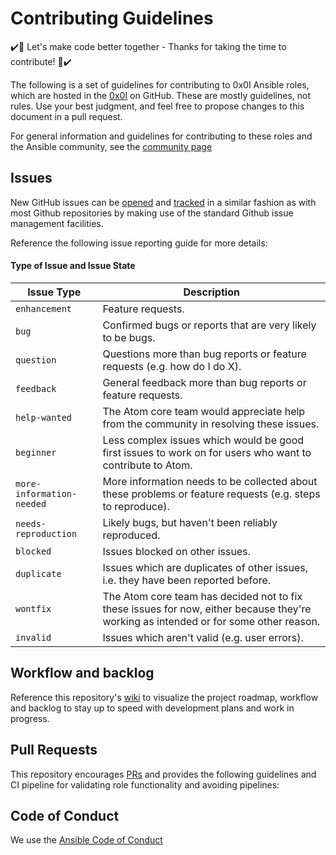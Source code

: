 # Contributing Guidelines

:heavy_check_mark::tada: Let's make code better together - Thanks for taking the time to contribute! :tada::heavy_check_mark:

The following is a set of guidelines for contributing to 0x0I Ansible roles, which are hosted in the [0x0I](https://github.com/0x0I?tab=repositories) on GitHub. These are mostly guidelines, not rules. Use your best judgment, and feel free to propose changes to this document in a pull request.

For general information and guidelines for contributing to these roles and the Ansible community, see the [community page](https://docs.ansible.com/ansible/latest/community/)

## Issues

New GitHub issues can be [opened](https://github.com/0x0I/ansible-role-template/issues/new) and [tracked](https://github.com/0x0I/ansible-role-template/issues) in a similar fashion as with most Github repositories by making use of the standard Github issue management facilities.

Reference the following issue reporting guide for more details:

#### Type of Issue and Issue State

| Issue Type | Description |
| --- | --- |
| `enhancement` | Feature requests. |
| `bug` | Confirmed bugs or reports that are very likely to be bugs. |
| `question` | Questions more than bug reports or feature requests (e.g. how do I do X). |
| `feedback` | General feedback more than bug reports or feature requests. |
| `help-wanted` | The Atom core team would appreciate help from the community in resolving these issues. |
| `beginner` | Less complex issues which would be good first issues to work on for users who want to contribute to Atom. |
| `more-information-needed` | More information needs to be collected about these problems or feature requests (e.g. steps to reproduce). |
| `needs-reproduction` | Likely bugs, but haven't been reliably reproduced. |
| `blocked` | Issues blocked on other issues. |
| `duplicate` | Issues which are duplicates of other issues, i.e. they have been reported before. |
| `wontfix` | The Atom core team has decided not to fix these issues for now, either because they're working as intended or for some other reason. |
| `invalid` | Issues which aren't valid (e.g. user errors). |

## Workflow and backlog

Reference this repository's [wiki](https://github.com/0x0I/ansible-role-template/wiki) to visualize the project roadmap, workflow and backlog to stay up to speed with development  plans and work in progress.

## Pull Requests

This repository encourages [PRs](https://github.com/0x0I/ansible-role-template/pulls) and provides the following guidelines and CI pipeline for validating role functionality and avoiding pipelines:

## Code of Conduct

We use the [Ansible Code of Conduct](https://docs.ansible.com/ansible/latest/community/code_of_conduct.html)
